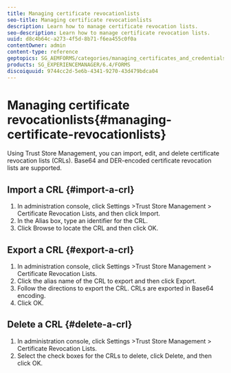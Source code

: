 ```yaml
---
title: Managing certificate revocationlists
seo-title: Managing certificate revocationlists
description: Learn how to manage certificate revocation lists.
seo-description: Learn how to manage certificate revocation lists.
uuid: d8c4b64c-a273-4f5d-8b71-f6ea455c0f0a
contentOwner: admin
content-type: reference
geptopics: SG_AEMFORMS/categories/managing_certificates_and_credentials
products: SG_EXPERIENCEMANAGER/6.4/FORMS
discoiquuid: 9744cc2d-5e6b-4341-9270-43d479bdca04
---
```


# Managing certificate revocationlists{#managing-certificate-revocationlists}

Using Trust Store Management, you can import, edit, and delete certificate revocation lists (CRLs). Base64 and DER-encoded certificate revocation lists are supported.

## Import a CRL {#import-a-crl}

1. In administration console, click Settings &gt;Trust Store Management &gt; Certificate Revocation Lists, and then click Import.
1. In the Alias box, type an identifier for the CRL.
1. Click Browse to locate the CRL and then click OK.

## Export a CRL {#export-a-crl}

1. In administration console, click Settings &gt;Trust Store Management &gt; Certificate Revocation Lists.
1. Click the alias name of the CRL to export and then click Export.
1. Follow the directions to export the CRL. CRLs are exported in Base64 encoding.
1. Click OK.

## Delete a CRL {#delete-a-crl}

1. In administration console, click Settings &gt;Trust Store Management &gt; Certificate Revocation Lists.
1. Select the check boxes for the CRLs to delete, click Delete, and then click OK.

